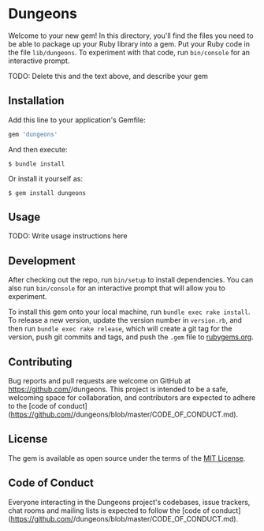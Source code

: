 # Dungeons

Welcome to your new gem! In this directory, you'll find the files you need to be able to package up your Ruby library into a gem. Put your Ruby code in the file `lib/dungeons`. To experiment with that code, run `bin/console` for an interactive prompt.

TODO: Delete this and the text above, and describe your gem

## Installation

Add this line to your application's Gemfile:

```ruby
gem 'dungeons'
```

And then execute:

    $ bundle install

Or install it yourself as:

    $ gem install dungeons

## Usage

TODO: Write usage instructions here

## Development

After checking out the repo, run `bin/setup` to install dependencies. You can also run `bin/console` for an interactive prompt that will allow you to experiment.

To install this gem onto your local machine, run `bundle exec rake install`. To release a new version, update the version number in `version.rb`, and then run `bundle exec rake release`, which will create a git tag for the version, push git commits and tags, and push the `.gem` file to [rubygems.org](https://rubygems.org).

## Contributing

Bug reports and pull requests are welcome on GitHub at https://github.com/<github username>/dungeons. This project is intended to be a safe, welcoming space for collaboration, and contributors are expected to adhere to the [code of conduct](https://github.com/<github username>/dungeons/blob/master/CODE_OF_CONDUCT.md).


## License

The gem is available as open source under the terms of the [MIT License](https://opensource.org/licenses/MIT).

## Code of Conduct

Everyone interacting in the Dungeons project's codebases, issue trackers, chat rooms and mailing lists is expected to follow the [code of conduct](https://github.com/<github username>/dungeons/blob/master/CODE_OF_CONDUCT.md).
